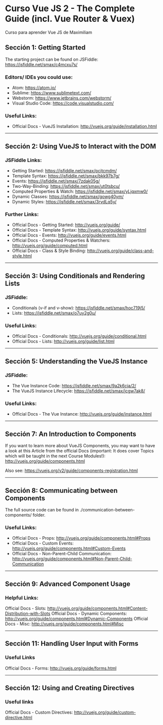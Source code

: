 # Curso Vue JS 2 - The Complete Guide (incl. Vue Router & Vuex)

Curso para aprender Vue JS de Maximiliam

## Sección 1: Getting Started

The starting project can be found on JSFiddle: https://jsfiddle.net/smax/c4mcxu7s/

### Editors/ IDEs you could use:

* Atom: https://atom.io/
* Sublime: https://www.sublimetext.com/
* Webstorm: https://www.jetbrains.com/webstorm/
* Visual Studio Code: https://code.visualstudio.com/

### Useful Links:

* Official Docs - VueJS Installation: http://vuejs.org/guide/installation.html

---

## Sección 2: Using VueJS to Interact with the DOM

### JSFiddle Links:

* Getting Started: https://jsfiddle.net/smax/pcjtcmdm/
* Template Syntax: https://jsfiddle.net/smax/bkk97b7g/
* Events: https://jsfiddle.net/smax/7zdak05g/
* Two-Way-Binding: https://jsfiddle.net/smax/ut0tsbcu/
* Computed Properties & Watch: https://jsfiddle.net/smax/yLjqxmw0/
* Dynamic Classes: https://jsfiddle.net/smax/gowg40ym/
* Dynamic Styles: https://jsfiddle.net/smax/3rvdLq5y/

### Further Links:

* Official Docs - Getting Started: http://vuejs.org/guide/
* Official Docs - Template Syntax: http://vuejs.org/guide/syntax.html
* Official Docs - Events: http://vuejs.org/guide/events.html
* Official Docs - Computed Properties & Watchers: http://vuejs.org/guide/computed.html
* Official Docs - Class & Style Binding: http://vuejs.org/guide/class-and-style.html

---

## Sección 3: Using Conditionals and Rendering Lists

### JSFiddle:

* Conditionals (v-if and v-show): https://jsfiddle.net/smax/hoc719j5/
* Lists: https://jsfiddle.net/smax/o7uy2g0u/

### Useful Links:

* Official Docs - Conditionals: http://vuejs.org/guide/conditional.html
* Official Docs - Lists: http://vuejs.org/guide/list.html

---

## Sección 5: Understanding the VueJS Instance

### JSFiddle:

* The Vue Instance Code: https://jsfiddle.net/smax/9a2k6cja/2/
* The VueJS Instance Lifecycle: https://jsfiddle.net/smax/jcgw7ak8/

### Useful Links:

* Official Docs - The Vue Instance: http://vuejs.org/guide/instance.html

---

## Sección 7: An Introduction to Components

If you want to learn more about VueJS Components, you may want to have a look at this Article from the official Docs (important: It does cover Topics which will be taught in the next Course Modules!): http://vuejs.org/guide/components.html

Also see: https://vuejs.org/v2/guide/components-registration.html

---

## Sección 8: Communicating between Components

The full source code can be found in ./communication-between-components/ folder.

### Useful Links:

* Official Docs - Props: http://vuejs.org/guide/components.html#Props
* Official Docs - Custom Events: http://vuejs.org/guide/components.html#Custom-Events
* Official Docs - Non-Parent-Child Communication: http://vuejs.org/guide/components.html#Non-Parent-Child-Communication

---

## Sección 9: Advanced Component Usage

### Helpful Links:

Official Docs - Slots: http://vuejs.org/guide/components.html#Content-Distribution-with-Slots
Official Docs - Dynamic Components: http://vuejs.org/guide/components.html#Dynamic-Components
Official Docs - Misc: http://vuejs.org/guide/components.html#Misc

---

## Sección 11: Handling User Input with Forms

### Useful Links

Official Docs - Forms: http://vuejs.org/guide/forms.html

---

## Sección 12: Using and Creating Directives

### Useful links

Official Docs - Custom Directives: http://vuejs.org/guide/custom-directive.html
